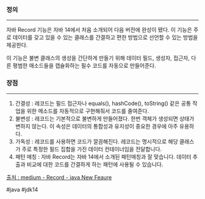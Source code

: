 
### 정의
---
자바 Record 기능은 자바 14에서 처음 소개되어 다음 버전에 완성이 됐다. 이 기능은 주로 데이터를 갖고 있을 수 있는 클래스를 간결하고 편한 방법으로  선언할 수 있는 방법을 제공한다. 

이 기능은 불변 클래스의 생성을 간단하게 만들기 위해 데이터 필드, 생성자, 접근자, 다른 평범한 매소드들을 캡슐화하는 필수 코드를 자동으로 만들어준다.

### 장점
---
1. 간결성 : 레코드는 필드 접근자나 equals(), hashCode(), toString() 같은 공통 작업을 위한 메소드를 자동적으로 구현해줘서 코드를 줄여준다.
2. 불변성 : 레코드는 기본적으로 불변하게 만들어졌다. 한번 객체가 생성되면 상태가 변하지 않는다. 이 속성은 데이터의 통합성과 유지성이 중요한 경우에 아주 유용하다.
3. 가독성 : 레코드를 사용하면 코드가 깔끔해진다. 레코드는 명시적으로 해당 클래스가 주로 특정한 필드 집합을 가진 데이터 컨테이너임을 전달합니다. 
4. 패턴 매칭 : 자바 Record는 자바 14에서 소개된 패턴매칭과 잘 맞습니다. 데이터 추출과 비교에 대한 코드를 간결하게 하는 패턴에 사용될 수 있습니다.



[ 출처 : medium - Record - java New Feaure](https://medium.com/@reetesh043/record-java-new-feature-daf97797bf3a)

#java 
#jdk14 